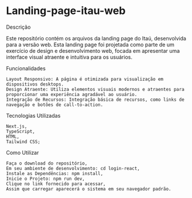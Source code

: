 # Landing-page-itau-web

Descrição

Este repositório contém os arquivos da landing page do Itaú, desenvolvida para a versão web. Esta landing page foi projetada como parte de um exercício de design e desenvolvimento web, focada em apresentar uma interface visual atraente e intuitiva para os usuários.

Funcionalidades

    Layout Responsivo: A página é otimizada para visualização em dispositivos desktops.
    Design Atraente: Utiliza elementos visuais modernos e atraentes para proporcionar uma experiência agradável ao usuário.
    Integração de Recursos: Integração básica de recursos, como links de navegação e botões de call-to-action.

Tecnologias Utilizadas

    Next.js,
    TypeScript,
    HTML,
    Tailwind CSS;

Como Utilizar

    Faça o download do repositório,
    Em seu ambiente de desenvolvimento: cd login-react,
    Instale as Dependências: npm install,
    Inicie o Projeto: npm run dev,
    Clique no link fornecido para acessar,
    Assim que carregar aparecerá o sistema em seu navegador padrão.
